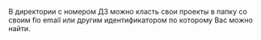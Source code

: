 В директории с номером ДЗ можно класть свои проекты в папку со своим fio email или другим идентификатором по которому Вас можно найти.